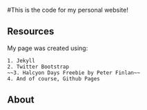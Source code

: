 #This is the code for my personal website!

## Resources

My page was created using:
	
	1. Jekyll
	2. Twitter Bootstrap
	~~3. Halcyon Days Freebie by Peter Finlan~~
	4. And of course, Github Pages

## About

